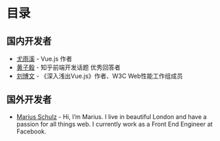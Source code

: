 # 目录

## 国内开发者

- [尤雨溪](https://www.zhihu.com/people/evanyou) - Vue.js 作者
- [黄子毅](https://www.zhihu.com/people/huang-zi-yi-83) - 知乎前端开发话题 优秀回答者
- [刘博文](https://www.zhihu.com/people/berwin-95) - 《深入浅出Vue.js》作者、W3C Web性能工作组成员

## 国外开发者

- [Marius Schulz](https://mariusschulz.com/) - Hi, I’m Marius. I live in beautiful London and have a passion for all things web. I currently work as a Front End Engineer at Facebook.
